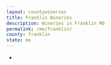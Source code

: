 ```yaml
---
layout: countywineries
title: Franklin Wineries
description: Wineries in Franklin MO
permalink: /mo/franklin/
county: franklin
state: mo
---
```

-
